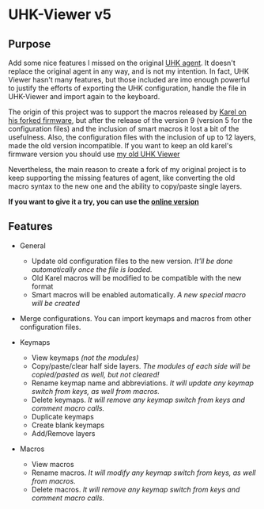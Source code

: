# UHK-Viewer v5


## Purpose
Add some nice features I missed on the original [UHK agent](https://github.com/UltimateHackingKeyboard/agent).
It doesn't replace the original agent in any way, and is not my intention. In fact, UHK Viewer hasn't many features, but those included are imo enough powerful to justify the efforts of exporting the UHK configuration, handle the file in UHK-Viewer and import again to the keyboard.

The origin of this project was to support the macros released by [Karel on his forked firmware](https://github.com/kareltucek/firmware), but after the release of the version 9 (version 5 for the configuration files) and the inclusion of smart macros it lost a bit of the usefulness.
Also, the configuration files with the inclusion of up to 12 layers, made the old version incompatible.
If you want to keep an old karel's firmware version you should use [my old UHK Viewer](https://github.com/IzK666/UHK-Viewer)

Nevertheless, the main reason to create a fork of my original project is to keep supporting the missing features of agent, like converting the old macro syntax to the new one and the ability to copy/paste single layers.

**If you want to give it a try, you can use the [online version](https://izk666.github.io/UHK-Viewer-v5)**

## Features
- General
	- Update old configuration files to the new version. *It'll be done automatically once the file is loaded.*
	- Old Karel macros will be modified to be compatible with the new format
	- Smart macros will be enabled automatically. *A new special macro will be created*

- Merge configurations. You can import keymaps and macros from other configuration files.

- Keymaps
	- View keymaps *(not the modules)*
	- Copy/paste/clear half side layers. *The modules of each side will be copied/pasted as well, but not cleared!*
	- Rename keymap name and abbreviations. *It will update any keymap switch from keys, as well from macros.*
	- Delete keymaps. *It will remove any keymap switch from keys and comment macro calls.*
	- Duplicate keymaps
	- Create blank keymaps
	- Add/Remove layers

- Macros
	- View macros
	- Rename macros. *It will modify any keymap switch from keys, as well from macros.*
	- Delete macros. *It will remove any keymap switch from keys and comment macro calls.*